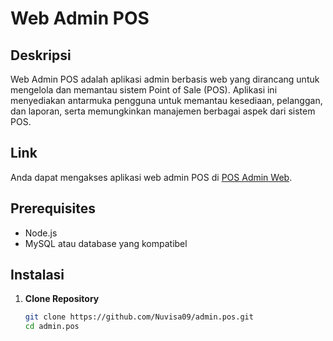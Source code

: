 # Web Admin POS

## Deskripsi

Web Admin POS adalah aplikasi admin berbasis web yang dirancang untuk mengelola dan memantau sistem Point of Sale (POS). Aplikasi ini menyediakan antarmuka pengguna  untuk memantau kesediaan, pelanggan, dan laporan, serta memungkinkan manajemen berbagai aspek dari sistem POS.

## Link

Anda dapat mengakses aplikasi web admin POS di [POS Admin Web](https://admin-pos-lake.vercel.app/).

## Prerequisites

- Node.js
- MySQL atau database yang kompatibel

## Instalasi

1. **Clone Repository**

   ```bash
   git clone https://github.com/Nuvisa09/admin.pos.git
   cd admin.pos
